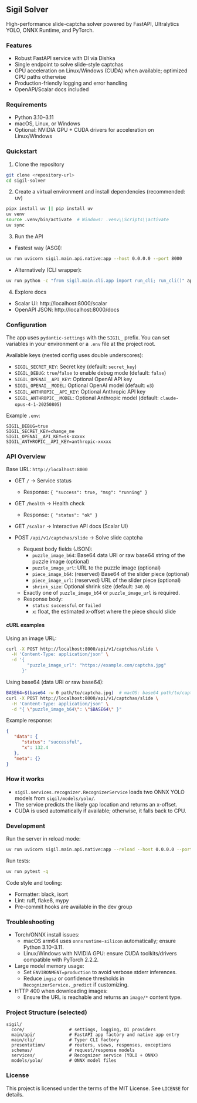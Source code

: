 ## Sigil Solver

High-performance slide-captcha solver powered by FastAPI, Ultralytics YOLO, ONNX Runtime, and PyTorch.

### Features

-  Robust FastAPI service with DI via Dishka
-  Single endpoint to solve slide-style captchas
-  GPU acceleration on Linux/Windows (CUDA) when available; optimized CPU paths otherwise
-  Production-friendly logging and error handling
-  OpenAPI/Scalar docs included

### Requirements

-  Python 3.10–3.11
-  macOS, Linux, or Windows
-  Optional: NVIDIA GPU + CUDA drivers for acceleration on Linux/Windows

### Quickstart

1. Clone the repository

```bash
git clone <repository-url>
cd sigil-solver
```

2. Create a virtual environment and install dependencies (recommended: uv)

```bash
pipx install uv || pip install uv
uv venv
source .venv/bin/activate  # Windows: .venv\\Scripts\\activate
uv sync
```

3. Run the API

-  Fastest way (ASGI):

```bash
uv run uvicorn sigil.main.api.native:app --host 0.0.0.0 --port 8000
```

-  Alternatively (CLI wrapper):

```bash
uv run python -c "from sigil.main.cli.app import run_cli; run_cli()" api --host 0.0.0.0 --port 8000
```

4. Explore docs

-  Scalar UI: http://localhost:8000/scalar
-  OpenAPI JSON: http://localhost:8000/docs

### Configuration

The app uses `pydantic-settings` with the `SIGIL_` prefix. You can set variables in your environment or a `.env` file at the project root.

Available keys (nested config uses double underscores):

-  `SIGIL_SECRET_KEY`: Secret key (default: `secret_key`)
-  `SIGIL_DEBUG`: `true`/`false` to enable debug mode (default: `false`)
-  `SIGIL_OPENAI__API_KEY`: Optional OpenAI API key
-  `SIGIL_OPENAI__MODEL`: Optional OpenAI model (default: `o3`)
-  `SIGIL_ANTHROPIC__API_KEY`: Optional Anthropic API key
-  `SIGIL_ANTHROPIC__MODEL`: Optional Anthropic model (default: `claude-opus-4-1-20250805`)

Example `.env`:

```env
SIGIL_DEBUG=true
SIGIL_SECRET_KEY=change_me
SIGIL_OPENAI__API_KEY=sk-xxxxx
SIGIL_ANTHROPIC__API_KEY=anthropic-xxxxx
```

### API Overview

Base URL: `http://localhost:8000`

-  GET `/` → Service status

   -  Response: `{ "success": true, "msg": "running" }`

-  GET `/health` → Health check

   -  Response: `{ "status": "ok" }`

-  GET `/scalar` → Interactive API docs (Scalar UI)

-  POST `/api/v1/captchas/slide` → Solve slide captcha
   -  Request body fields (JSON):
      -  `puzzle_image_b64`: Base64 data URI or raw base64 string of the puzzle image (optional)
      -  `puzzle_image_url`: URL to the puzzle image (optional)
      -  `piece_image_b64`: (reserved) Base64 of the slider piece (optional)
      -  `piece_image_url`: (reserved) URL of the slider piece (optional)
      -  `shrink_size`: Optional shrink size (default: `340.0`)
   -  Exactly one of `puzzle_image_b64` or `puzzle_image_url` is required.
   -  Response body:
      -  `status`: `successful` or `failed`
      -  `x`: float, the estimated x-offset where the piece should slide

#### cURL examples

Using an image URL:

```bash
curl -X POST http://localhost:8000/api/v1/captchas/slide \
  -H 'Content-Type: application/json' \
  -d '{
        "puzzle_image_url": "https://example.com/captcha.jpg"
      }'
```

Using base64 (data URI or raw base64):

```bash
BASE64=$(base64 -w 0 path/to/captcha.jpg)  # macOS: base64 path/to/captcha.jpg | tr -d '\n'
curl -X POST http://localhost:8000/api/v1/captchas/slide \
  -H 'Content-Type: application/json' \
  -d "{ \"puzzle_image_b64\": \"$BASE64\" }"
```

Example response:

```json
{
   "data": {
      "status": "successful",
      "x": 132.4
   },
   "meta": {}
}
```

### How it works

-  `sigil.services.recognizer.RecognizerService` loads two ONNX YOLO models from `sigil/models/yolo/`.
-  The service predicts the likely gap location and returns an x-offset.
-  CUDA is used automatically if available; otherwise, it falls back to CPU.

### Development

Run the server in reload mode:

```bash
uv run uvicorn sigil.main.api.native:app --reload --host 0.0.0.0 --port 8000
```

Run tests:

```bash
uv run pytest -q
```

Code style and tooling:

-  Formatter: black, isort
-  Lint: ruff, flake8, mypy
-  Pre-commit hooks are available in the dev group

### Troubleshooting

-  Torch/ONNX install issues:
   -  macOS arm64 uses `onnxruntime-silicon` automatically; ensure Python 3.10–3.11.
   -  Linux/Windows with NVIDIA GPU: ensure CUDA toolkits/drivers compatible with PyTorch 2.2.2.
-  Large model memory usage:
   -  Set `ENVIRONMENT=production` to avoid verbose stderr inferences.
   -  Reduce `imgsz` or confidence thresholds in `RecognizerService._predict` if customizing.
-  HTTP 400 when downloading images:
   -  Ensure the URL is reachable and returns an `image/*` content type.

### Project Structure (selected)

```
sigil/
  core/                 # settings, logging, DI providers
  main/api/             # FastAPI app factory and native app entry
  main/cli/             # Typer CLI factory
  presentation/         # routers, views, responses, exceptions
  schemas/              # request/response models
  services/             # Recognizer service (YOLO + ONNX)
  models/yolo/          # ONNX model files
```

### License

This project is licensed under the terms of the MIT License. See `LICENSE` for details.
